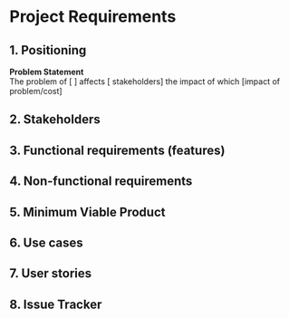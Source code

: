 # Project Requirements

## 1. Positioning

**Problem Statement**<br>
The problem of [  ] affects [ stakeholders] the impact of which [impact of problem/cost]

## 2. Stakeholders

## 3. Functional requirements (features)

## 4. Non-functional requirements

## 5. Minimum Viable Product

## 6. Use cases

## 7. User stories

## 8. Issue Tracker

